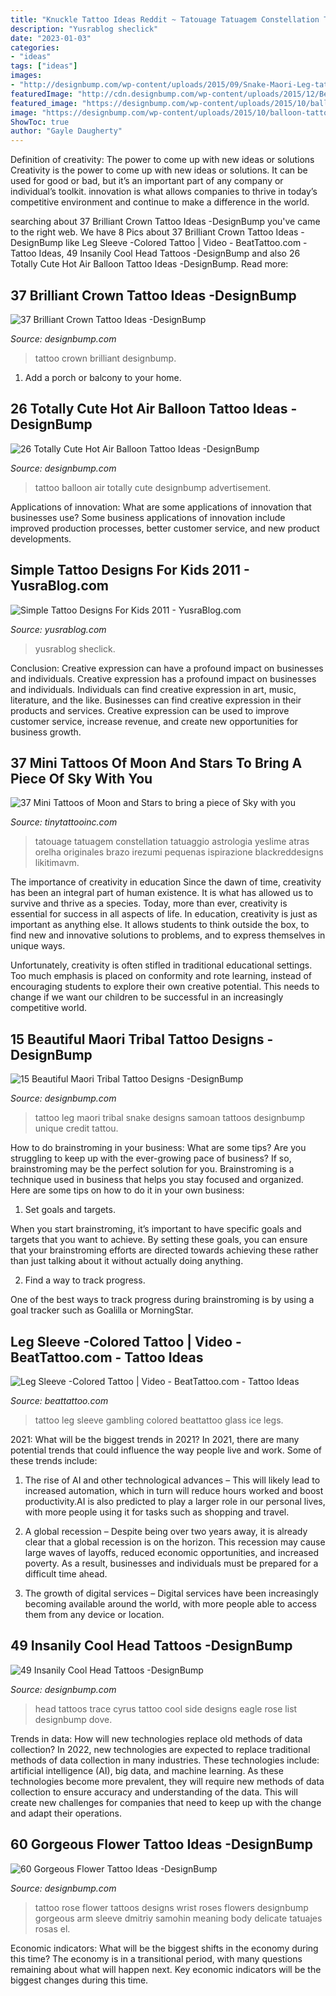 ```yaml
---
title: "Knuckle Tattoo Ideas Reddit ~ Tatouage Tatuagem Constellation Tatuaggio Astrologia Yeslime Atras Orelha Originales Brazo Irezumi Pequenas Ispirazione Blackreddesigns Likitimavm"
description: "Yusrablog sheclick"
date: "2023-01-03"
categories:
- "ideas"
tags: ["ideas"]
images:
- "http://designbump.com/wp-content/uploads/2015/09/Snake-Maori-Leg-tattoo.jpg"
featuredImage: "http://cdn.designbump.com/wp-content/uploads/2015/12/Beautiful-Flower-Tattoo-Designs-For-Women-39.jpg"
featured_image: "https://designbump.com/wp-content/uploads/2015/10/balloon-tattoo-ideas02.jpg"
image: "https://designbump.com/wp-content/uploads/2015/10/balloon-tattoo-ideas02.jpg"
ShowToc: true
author: "Gayle Daugherty"
---
```



Definition of creativity: The power to come up with new ideas or solutions
Creativity is the power to come up with new ideas or solutions. It can be used for good or bad, but it’s an important part of any company or individual’s toolkit. innovation is what allows companies to thrive in today’s competitive environment and continue to make a difference in the world.

	

		
searching about 37 Brilliant Crown Tattoo Ideas -DesignBump you've came to the right web. We have 8 Pics about 37 Brilliant Crown Tattoo Ideas -DesignBump like Leg Sleeve -Colored Tattoo | Video - BeatTattoo.com - Tattoo Ideas, 49 Insanily Cool Head Tattoos -DesignBump and also 26 Totally Cute Hot Air Balloon Tattoo Ideas -DesignBump. Read more:
		
    
## 37 Brilliant Crown Tattoo Ideas -DesignBump

<img loading=lazy src="https://designbump.com/wp-content/uploads/2015/10/crown014.jpg" onerror="this.onerror=null;this.src='https://tse2.mm.bing.net/th?id=OIP.-VjMTUiZW2cXSFOrAJnkxwHaMO&amp;pid=15.1';" alt="37 Brilliant Crown Tattoo Ideas -DesignBump">

_Source: designbump.com_

>tattoo crown brilliant designbump. 

	

1. Add a porch or balcony to your home.

    
## 26 Totally Cute Hot Air Balloon Tattoo Ideas -DesignBump

<img loading=lazy src="https://designbump.com/wp-content/uploads/2015/10/balloon-tattoo-ideas02.jpg" onerror="this.onerror=null;this.src='https://tse4.mm.bing.net/th?id=OIP.tmkmF9mNGUsXbwfxSlU_EQHaJk&amp;pid=15.1';" alt="26 Totally Cute Hot Air Balloon Tattoo Ideas -DesignBump">

_Source: designbump.com_

>tattoo balloon air totally cute designbump advertisement. 

	

Applications of innovation: What are some applications of innovation that businesses use?
Some business applications of innovation include improved production processes, better customer service, and new product developments.

    
## Simple Tattoo Designs For Kids 2011 - YusraBlog.com

<img loading=lazy src="https://www.yusrablog.com/wp-content/uploads/2010/12/New-Kids-Tattoo-Designs-520x729.jpg" onerror="this.onerror=null;this.src='https://tse4.mm.bing.net/th?id=OIP.tSyA1tOlV99-zFC9k425NAHaKY&amp;pid=15.1';" alt="Simple Tattoo Designs For Kids 2011 - YusraBlog.com">

_Source: yusrablog.com_

>yusrablog sheclick. 

	

Conclusion: Creative expression can have a profound impact on businesses and individuals.
Creative expression has a profound impact on businesses and individuals. Individuals can find creative expression in art, music, literature, and the like. Businesses can find creative expression in their products and services. Creative expression can be used to improve customer service, increase revenue, and create new opportunities for business growth.

    
## 37 Mini Tattoos Of Moon And Stars To Bring A Piece Of Sky With You

<img loading=lazy src="https://tinytattooinc.com/wp-content/uploads/2019/12/minimalist-and-creative-stars-tattoo-on-arm.png" onerror="this.onerror=null;this.src='https://tse1.mm.bing.net/th?id=OIP.jEjh0gdVOO3l6Mak6M6FggHaJ4&amp;pid=15.1';" alt="37 Mini Tattoos of Moon and Stars to bring a piece of Sky with you">

_Source: tinytattooinc.com_

>tatouage tatuagem constellation tatuaggio astrologia yeslime atras orelha originales brazo irezumi pequenas ispirazione blackreddesigns likitimavm. 

	

The importance of creativity in education
Since the dawn of time, creativity has been an integral part of human existence. It is what has allowed us to survive and thrive as a species. Today, more than ever, creativity is essential for success in all aspects of life.
In education, creativity is just as important as anything else. It allows students to think outside the box, to find new and innovative solutions to problems, and to express themselves in unique ways.

Unfortunately, creativity is often stifled in traditional educational settings. Too much emphasis is placed on conformity and rote learning, instead of encouraging students to explore their own creative potential. This needs to change if we want our children to be successful in an increasingly competitive world.

    
## 15 Beautiful Maori Tribal Tattoo Designs -DesignBump

<img loading=lazy src="http://designbump.com/wp-content/uploads/2015/09/Snake-Maori-Leg-tattoo.jpg" onerror="this.onerror=null;this.src='https://tse2.mm.bing.net/th?id=OIP.aq25miRixYlpRDbsgbaV9AHaJ6&amp;pid=15.1';" alt="15 Beautiful Maori Tribal Tattoo Designs -DesignBump">

_Source: designbump.com_

>tattoo leg maori tribal snake designs samoan tattoos designbump unique credit tattou. 

	

How to do brainstroming in your business: What are some tips?
Are you struggling to keep up with the ever-growing pace of business? If so, brainstroming may be the perfect solution for you. Brainstroming is a technique used in business that helps you stay focused and organized. Here are some tips on how to do it in your own business: 
1. Set goals and targets.

When you start brainstroming, it’s important to have specific goals and targets that you want to achieve. By setting these goals, you can ensure that your brainstroming efforts are directed towards achieving these rather than just talking about it without actually doing anything. 

2. Find a way to track progress.

One of the best ways to track progress during brainstroming is by using a goal tracker such as Goalilla or MorningStar.

    
## Leg Sleeve -Colored Tattoo | Video - BeatTattoo.com - Tattoo Ideas

<img loading=lazy src="http://beattattoo.com/wp-content/uploads/2020/08/865.jpg" onerror="this.onerror=null;this.src='https://tse2.mm.bing.net/th?id=OIP.2UTcZObFh14fLqf2ozqkCgHaJQ&amp;pid=15.1';" alt="Leg Sleeve -Colored Tattoo | Video - BeatTattoo.com - Tattoo Ideas">

_Source: beattattoo.com_

>tattoo leg sleeve gambling colored beattattoo glass ice legs. 

	

2021: What will be the biggest trends in 2021?
In 2021, there are many potential trends that could influence the way people live and work. Some of these trends include:
1. The rise of AI and other technological advances – This will likely lead to increased automation, which in turn will reduce hours worked and boost productivity.AI is also predicted to play a larger role in our personal lives, with more people using it for tasks such as shopping and travel.

2. A global recession – Despite being over two years away, it is already clear that a global recession is on the horizon. This recession may cause large waves of layoffs, reduced economic opportunities, and increased poverty. As a result, businesses and individuals must be prepared for a difficult time ahead.

3. The growth of digital services – Digital services have been increasingly becoming available around the world, with more people able to access them from any device or location.

    
## 49 Insanily Cool Head Tattoos -DesignBump

<img loading=lazy src="http://cdn.designbump.com/wp-content/uploads/2015/10/29-tattoo-on-the-head.jpg" onerror="this.onerror=null;this.src='https://tse4.mm.bing.net/th?id=OIP.C7A38jouKCfp-CNme6u2sAHaHb&amp;pid=15.1';" alt="49 Insanily Cool Head Tattoos -DesignBump">

_Source: designbump.com_

>head tattoos trace cyrus tattoo cool side designs eagle rose list designbump dove. 

	

Trends in data: How will new technologies replace old methods of data collection?
In 2022, new technologies are expected to replace traditional methods of data collection in many industries. These technologies include: artificial intelligence (AI), big data, and machine learning. As these technologies become more prevalent, they will require new methods of data collection to ensure accuracy and understanding of the data. This will create new challenges for companies that need to keep up with the change and adapt their operations.

    
## 60 Gorgeous Flower Tattoo Ideas -DesignBump

<img loading=lazy src="http://cdn.designbump.com/wp-content/uploads/2015/12/Beautiful-Flower-Tattoo-Designs-For-Women-39.jpg" onerror="this.onerror=null;this.src='https://tse4.mm.bing.net/th?id=OIP.8x6Y-k_EJzWE8HY84l-_MAHaN4&amp;pid=15.1';" alt="60 Gorgeous Flower Tattoo Ideas -DesignBump">

_Source: designbump.com_

>tattoo rose flower tattoos designs wrist roses flowers designbump gorgeous arm sleeve dmitriy samohin meaning body delicate tatuajes rosas el. 

	

Economic indicators: What will be the biggest shifts in the economy during this time?
The economy is in a transitional period, with many questions remaining about what will happen next. Key economic indicators will be the biggest changes during this time.

